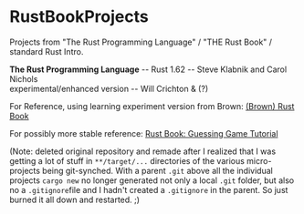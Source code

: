 # RustBookProjects
Projects from "The Rust Programming Language" / "THE Rust Book" / standard Rust Intro.

**The Rust Programming Language** -- Rust 1.62 -- Steve Klabnik and Carol Nichols  
  experimental/enhanced version -- Will Crichton & (?)

For Reference, using learning experiment version from Brown: [(Brown) Rust Book](https://rust-book.cs.brown.edu/experiment-intro.html)

For possibly more stable reference: [Rust Book: Guessing Game Tutorial](https://doc.rust-lang.org/book/title-page.html)

(Note: deleted original repository and remade after I realized that 
I was getting a lot of stuff in `**/target/...` directories of the various
micro-projects being git-synched.
With a parent `.git` above all the individual projects `cargo new` no longer 
generated not only a local `.git` folder, but also no a `.gitignore`file
and I hadn't created a `.gitignore` in the parent.  So just burned it all down
and restarted. ;)
